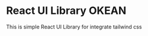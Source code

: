 # React UI Library OKEAN

This is simple React UI Library for integrate tailwind css


<!-- ![OKEAN](https://i.imgur.com/czy1PAB.png) -->
